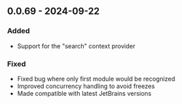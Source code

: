 ## 0.0.69 - 2024-09-22

### Added

- Support for the "search" context provider

### Fixed

- Fixed bug where only first module would be recognized
- Improved concurrency handling to avoid freezes
- Made compatible with latest JetBrains versions
